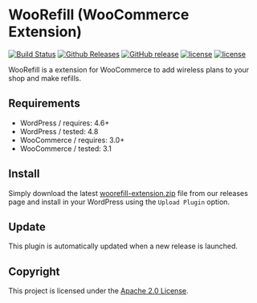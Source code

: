 # WooRefill (WooCommerce Extension)

[![Build Status](https://travis-ci.org/ynloultratech/woorefill-extension.svg?branch=master)](https://travis-ci.org/ynloultratech/woorefill-extension)
[![Github Releases](https://img.shields.io/github/downloads/ynloultratech/woorefill-extension/total.svg)](https://github.com/ynloultratech/woorefill-extension/releases/latest)
[![GitHub release](https://img.shields.io/github/release/ynloultratech/woorefill-extension.svg)](https://github.com/ynloultratech/woorefill-extension)
[![license](https://img.shields.io/badge/Wordpress-4.6+-blue.svg)](http://wordpress.com)
[![license](https://img.shields.io/github/license/ynloultratech/woorefill-extension.svg)](https://github.com/ynloultratech/woorefill-extension/blob/master/LICENSE)

WooRefill is a extension for WooCommerce to add wireless plans to your shop and make refills.

## Requirements

- WordPress / requires: 4.6+
- WordPress / tested: 4.8
- WooCommerce / requires: 3.0+
- WooCommerce / tested: 3.1

## Install

Simply download the latest [woorefill-extension.zip](https://github.com/ynloultratech/woorefill-extension/releases/latest) file from our releases page and install in your WordPress using the `Upload Plugin` option.

## Update 

This plugin is automatically updated when a new release is launched.

## Copyright

This project is licensed under the [Apache 2.0 License](LICENSE).